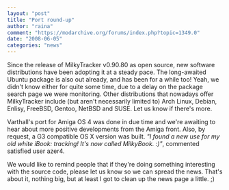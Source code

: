 ```yaml
---
layout: "post"
title: "Port round-up"
author: "raina"
comment: "https://modarchive.org/forums/index.php?topic=1349.0"
date: "2008-06-05"
categories: "news"
---
```


Since the release of MilkyTracker v0.90.80 as open source, new software distributions have been adopting it at a steady pace. The long-awaited Ubuntu package is also out already, and has been for a while too! Yeah, we didn't know either for quite some time, due to a delay on the package search page we were monitoring. Other distributions that nowadays offer MilkyTracker include (but aren't necessarily limited to) Arch Linux, Debian, Enlisy, FreeBSD, Gentoo, NetBSD and SUSE. Let us know if there's more.

Varthall's port for Amiga OS 4 was done in due time and we're awaiting to hear about more positive developments from the Amiga front. Also, by request, a G3 compatible OS X version was built.
<cite>"I found a new use for my old white iBook: tracking! It's now called MilkyBook. :)"</cite>, commented satisfied user azer4. 

We would like to remind people that if they're doing something interesting with the source code, please let us know so we can spread the news. That's about it, nothing big, but at least I got to clean up the news page a little. ;)
